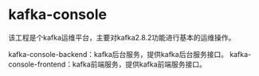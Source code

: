 # kafka-console

该工程是个kafka运维平台，主要对kafka2.8.2功能进行基本的运维操作。

kafka-console-backend：kafka后台服务，提供kafka后台服务接口。
kafka-console-frontend：kafka前端服务，提供kafka前端服务接口。